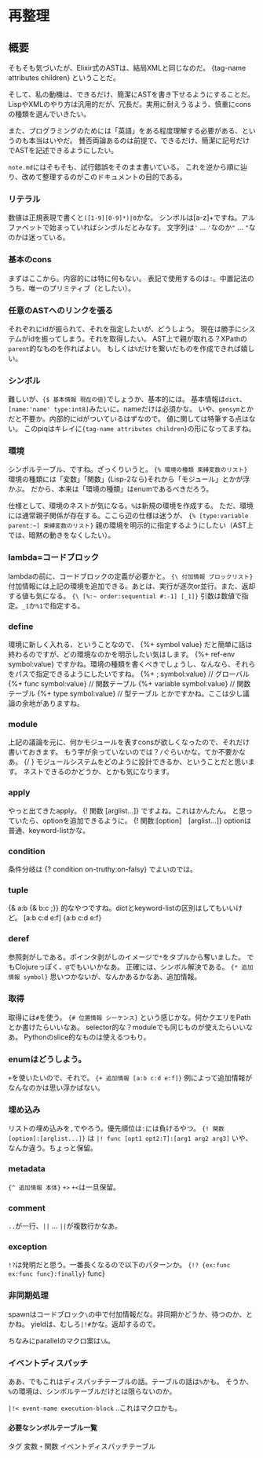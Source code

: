 # 再整理

## 概要

そもそも気づいたが、Elixir式のASTは、結局XMLと同じなのだ。
{tag-name attributes children}
ということだ。

そして、私の動機は、できるだけ、簡潔にASTを書き下せるようにすることだ。
LispやXMLのやり方は汎用的だが、冗長だ。実用に耐えうるよう、慎重にconsの種類を選んでいきたい。

また、プログラミングのためには「英語」をある程度理解する必要がある、というのも本当はいやだ。
賛否両論あるのは前提で、できるだけ、簡潔に記号だけでASTを記述できるようにしたい。

`note.md`にはそもそも、試行錯誤をそのまま書いている。
これを逆から順に辿り、改めて整理するのがこのドキュメントの目的である。


### リテラル

数値は正規表現で書くと`([1-9][0-9]*)|0`かな。
シンボルは[a-z]+ですね。アルファベットで始まっていればシンボルだとみなす。
文字列は`'` ... `'`なのか`"` ... `"`なのかは迷っている。


### 基本のcons

まずはここから。内容的には特に何もない。
表記で使用するのは`:`。中置記法のうち、唯一のプリミティブ（としたい）。


### 任意のASTへのリンクを張る

それぞれにidが振られて、それを指定したいが、どうしよう。
現在は勝手にシステムがidを振ってしまう。それを取得したい。
AST上で親が取れる？XPathの`parent`的なものを作ればよい。
もしくは`%`だけを繋いだものを作成できれば嬉しい。


### シンボル

難しいが、`{$ 基本情報 現在の値}`でしょうか、基本的には。
基本情報は`dict`、`[name:'name' type:int8]`みたいに。nameだけは必須かな。
いや、`gensym`とかだと不要か。内部的にidがついているはずなので。
値に関しては特筆する点はない。
このpiqはキレイに`{tag-name attributes children}`の形になってますね。


### 環境

シンボルテーブル、ですね。ざっくりいうと。
`{% 環境の種類 束縛変数のリスト}`
環境の種類には「変数」「関数」(Lisp-2なら)それから「モジュール」とかが浮かぶ。
だから、本来は「環境の種類」はenumであるべきだろう。

仕様として、環境のネストが気になる。`%`は新規の環境を作成する。
ただ、環境には通常親子関係が存在する。ここら辺の仕様は迷うが、
`{% [type:variable parent:~] 束縛変数のリスト}`
親の環境を明示的に指定するようにしたい（AST上では、暗黙の動きをなくしたい）。


### lambda=コードブロック

lambdaの前に、コードブロックの定義が必要かと。
`{\ 付加情報 ブロックリスト}`
付加情報には上記の環境を追加できる。あとは、実行が逐次or並行。また、返却する値も気になる。
`{\ [%:~ order:sequential #:-1] [_1]}`
引数は数値で指定。`_1`か`%1`で指定する。


### define

環境に新しく入れる、ということなので、
{%+ symbol value}
だと簡単に話は終わるのですが、どの環境なのかを明示したい気はします。
{%+ ref-env symbol:value}
ですかね。環境の種類を書くべきでしょうし、なんなら、それらをパスで指定できるようにしたいですね。
{%+ ; symbol:value} // グローバル
{%+ func symbol:value} // 関数テーブル
{%+ variable symbol:value} // 関数テーブル
{%+ type symbol:value} // 型テーブル
とかですかね。ここは少し議論の余地がありますね。

### module

上記の議論を元に、何かモジュールを表すconsが欲しくなったので、それだけ書いておきます。
もう字が余っていないのでは？`/`ぐらいかな。てか不要かなあ。
{/ }
モジュールシステムをどのように設計できるか、ということだと思います。
ネストできるのかどうか、とかも気になります。


### apply

やっと出てきたapply。
{! 関数 [arglist...]}
ですよね。これはかんたん。
と思っていたら、optionを追加できるように。
{! 関数:[option]　[arglist...]}
optionは普通、keyword-listかな。


### condition

条件分岐は
{? condition on-truthy:on-falsy}
でよいのでは。


### tuple

{& a:b {& b:c ;}}
的なやつですね。dictとkeyword-listの区別はしてもいいけど。
[a:b c:d e:f]
{a:b c:d e:f}


### deref

参照剥がしである。ポインタ剥がしのイメージで`*`をタプルから奪いました。
でもClojureっぽく、`@`でもいいかなあ。
正確には、シンボル解決である。
`{* 追加情報 symbol}`
思いつかないが、なんかあるかなあ、追加情報。


### 取得

取得には`#`を使う。
`{# 位置情報 シーケンス}`
という感じかな。何かクエリをPathとか書けたらいいなあ。
selector的な？moduleでも同じものが使えたらいいなあ。
Pythonのslice的なものは使えるつもり。


### enumはどうしよう。
`+`を使いたいので、それで。
`{+ 追加情報 [a:b c:d e:f]}`
例によって追加情報がなんなのかは思い浮かばない。


### 埋め込み
リストの埋め込みを`,`でやろう。優先順位は`:`には負けるやつ。
`{! 関数 [option]:[arglist...]}`
は
`|! func [opt1 opt2:T]:[arg1 arg2 arg3]`
いや、なんか違う。ちょっと保留。


### metadata
`{^ 追加情報 本体}`
`+>` `+<`は一旦保留。


### comment

`..`が一行、`||` ... `||`が複数行かなあ。


### exception

`!?`は発明だと思う。一番長くなるので以下のパターンか。
`{!? {ex:func ex:func func}:finally}` func}


### 非同期処理

spawnはコードブロック`\`の中で付加情報だな。非同期かどうか、待つのか、とかね。
yieldは、むしろ`|!#`かな。返却するので。

ちなみにparallelのマクロ案は`\&`。


### イベントディスパッチ

ああ、でもこれはディスパッチテーブルの話。テーブルの話は`%`かも。
そうか、`%`の環境は、シンボルテーブルだけとは限らないのか。

`|!< event-name execution-block` ..これはマクロかも。





#### 必要なシンボルテーブル一覧

タグ
変数・関数
イベントディスパッチテーブル
